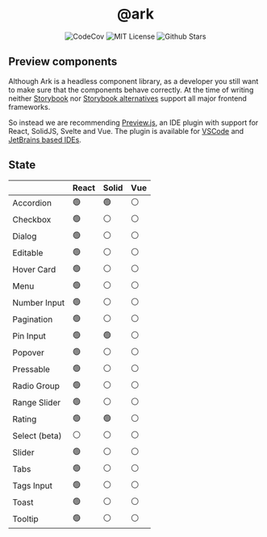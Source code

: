 <h1 align="center">@ark</h1>

<p align="center">
  <img alt="CodeCov" src="https://codecov.io/gh/chakra-ui/ark/branch/main/graph/badge.svg?token=O6BB59DHJ4"/>
  <img alt="MIT License" src="https://img.shields.io/github/license/chakra-ui/ark"/>
  <img alt="Github Stars" src="https://badgen.net/github/stars/chakra-ui/ark" />
</p>

## Preview components

Although Ark is a headless component library, as a developer you still want to make sure that the components behave correctly.
At the time of writing neither [Storybook](https://storybook.js.org/docs/react/api/frameworks-feature-support) nor [Storybook alternatives](https://histoire.dev/) support all major frontend frameworks.

So instead we are recommending [Preview.js](https://previewjs.com/), an IDE plugin with support for React, SolidJS, Svelte and Vue.
The plugin is available for [VSCode](https://marketplace.visualstudio.com/items?itemName=zenclabs.previewjs) and [JetBrains based IDEs](https://plugins.jetbrains.com/plugin/17569-react-preview--deprecated-in-favor-of-preview-js/).

## State

|               | React | Solid | Vue |
| ------------- | ----- | ----- | --- |
| Accordion     | 🟢    | 🟢    | ⚪  |
| Checkbox      | 🟢    | ⚪    | ⚪  |
| Dialog        | 🟢    | ⚪    | ⚪  |
| Editable      | 🟢    | ⚪    | ⚪  |
| Hover Card    | 🟢    | ⚪    | ⚪  |
| Menu          | 🟢    | ⚪    | ⚪  |
| Number Input  | 🟢    | ⚪    | ⚪  |
| Pagination    | 🟢    | ⚪    | ⚪  |
| Pin Input     | 🟢    | 🟢    | ⚪  |
| Popover       | 🟢    | ⚪    | ⚪  |
| Pressable     | 🟢    | ⚪    | ⚪  |
| Radio Group   | 🟢    | ⚪    | ⚪  |
| Range Slider  | 🟢    | ⚪    | ⚪  |
| Rating        | 🟢    | 🟢    | ⚪  |
| Select (beta) | ⚪    | ⚪    | ⚪  |
| Slider        | 🟢    | ⚪    | ⚪  |
| Tabs          | 🟢    | ⚪    | ⚪  |
| Tags Input    | 🟢    | ⚪    | ⚪  |
| Toast         | 🟢    | ⚪    | ⚪  |
| Tooltip       | 🟢    | ⚪    | ⚪  |
